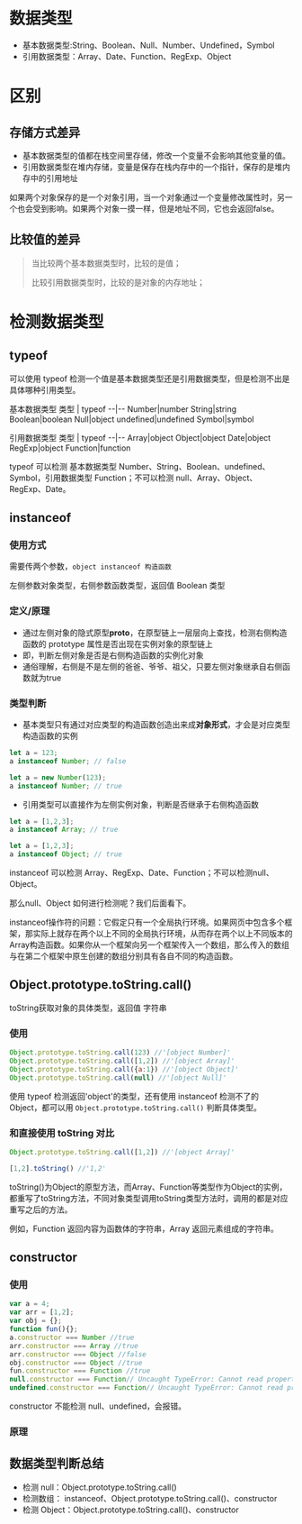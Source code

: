 # 数据类型
- 基本数据类型:String、Boolean、Null、Number、Undefined，Symbol
- 引用数据类型：Array、Date、Function、RegExp、Object

# 区别
## 存储方式差异
- 基本数据类型的值都在栈空间里存储，修改一个变量不会影响其他变量的值。
- 引用数据类型在堆内存储，变量是保存在栈内存中的一个指针，保存的是堆内存中的引用地址

如果两个对象保存的是一个对象引用，当一个对象通过一个变量修改属性时，另一个也会受到影响。如果两个对象一摸一样，但是地址不同，它也会返回false。

## 比较值的差异
> 当比较两个基本数据类型时，比较的是值；
>
> 比较引用数据类型时，比较的是对象的内存地址；

# 检测数据类型
 
## typeof
可以使用 typeof 检测一个值是基本数据类型还是引用数据类型，但是检测不出是具体哪种引用类型。

基本数据类型
类型 | typeof
--|--
Number|number
String|string
Boolean|boolean
Null|object
undefined|undefined
Symbol|symbol

引用数据类型
类型 | typeof
--|--
Array|object
Object|object
Date|object
RegExp|object
Function|function

typeof 可以检测 基本数据类型 Number、String、Boolean、undefined、Symbol，引用数据类型 Function；不可以检测 null、Array、Object、RegExp、Date。
## instanceof

### 使用方式
需要传两个参数，``object instanceof 构造函数``

左侧参数对象类型，右侧参数函数类型，返回值 Boolean 类型
### 定义/原理
- 通过左侧对象的隐式原型**proto**，在原型链上一层层向上查找，检测右侧构造函数的 prototype 属性是否出现在实例对象的原型链上
- 即，判断左侧对象是否是右侧构造函数的实例化对象
- 通俗理解，右侧是不是左侧的爸爸、爷爷、祖父，只要左侧对象继承自右侧函数就为true

### 类型判断
- 基本类型只有通过对应类型的构造函数创造出来成**对象形式**，才会是对应类型构造函数的实例
```js
let a = 123;
a instanceof Number; // false

let a = new Number(123);
a instanceof Number; // true
```
- 引用类型可以直接作为左侧实例对象，判断是否继承于右侧构造函数
``` js
let a = [1,2,3];
a instanceof Array; // true

let a = [1,2,3];
a instanceof Object; // true
```

instanceof 可以检测 Array、RegExp、Date、Function；不可以检测null、Object。

那么null、Object 如何进行检测呢？我们后面看下。

instanceof操作符的问题：它假定只有一个全局执行环境。如果网页中包含多个框架，那实际上就存在两个以上不同的全局执行环境，从而存在两个以上不同版本的Array构造函数。如果你从一个框架向另一个框架传入一个数组，那么传入的数组与在第二个框架中原生创建的数组分别具有各自不同的构造函数。


## Object.prototype.toString.call()
toString获取对象的具体类型，返回值 字符串

### 使用
```js
Object.prototype.toString.call(123) //'[object Number]'
Object.prototype.toString.call([1,2]) //'[object Array]'
Object.prototype.toString.call({a:1}) //'[object Object]'
Object.prototype.toString.call(null) //'[object Null]'
```
使用 typeof 检测返回'object'的类型，还有使用 instanceof 检测不了的 Object，都可以用 ``Object.prototype.toString.call()`` 判断具体类型。

### 和直接使用 toString 对比
```js
Object.prototype.toString.call([1,2]) //'[object Array]'

[1,2].toString() //'1,2'
```
toString()为Object的原型方法，而Array、Function等类型作为Object的实例，都重写了toString方法，不同对象类型调用toString类型方法时，调用的都是对应重写之后的方法。

例如，Function 返回内容为函数体的字符串，Array 返回元素组成的字符串。

## constructor
### 使用
```js
var a = 4;
var arr = [1,2];
var obj = {};
function fun(){};
a.constructor === Number //true
arr.constructor === Array //true
arr.constructor === Object //false
obj.constructor === Object //true
fun.constructor === Function //true
null.constructor === Function// Uncaught TypeError: Cannot read properties of undefined (reading 'constructor')
undefined.constructor === Function// Uncaught TypeError: Cannot read properties of undefined (reading 'constructor')
```
constructor 不能检测 null、undefined，会报错。

### 原理

## 数据类型判断总结

- 检测 null：Object.prototype.toString.call()
- 检测数组： instanceof、Object.prototype.toString.call()、constructor
- 检测 Object：Object.prototype.toString.call()、constructor

